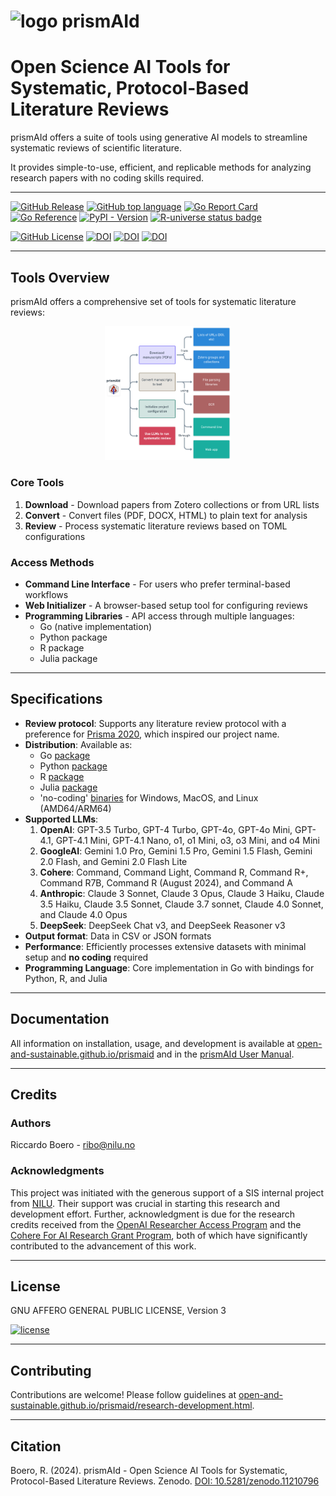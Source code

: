 # ![logo](https://raw.githubusercontent.com/ricboer0/prismAId/main/figures/prismAId_logo.png) prismAId
# Open Science AI Tools for Systematic, Protocol-Based Literature Reviews

prismAId offers a suite of tools using generative AI models to streamline systematic reviews of scientific literature.

It provides simple-to-use, efficient, and replicable methods for analyzing research papers with no coding skills required.

---

[![GitHub Release](https://img.shields.io/github/v/release/Open-and-Sustainable/prismAId?sort=semver&display_name=tag&style=flat)](https://github.com/Open-and-Sustainable/prismAId/releases)
[![GitHub top language](https://img.shields.io/github/languages/top/Open-and-Sustainable/prismAId?style=flat)](https://go.dev/)
[![Go Report Card](https://goreportcard.com/badge/github.com/open-and-sustainable/prismaid)](https://goreportcard.com/report/github.com/open-and-sustainable/prismaid)
[![Go Reference](https://pkg.go.dev/badge/github.com/open-and-sustainable/prismaid.svg)](https://pkg.go.dev/github.com/open-and-sustainable/prismaid)
[![PyPI - Version](https://img.shields.io/pypi/v/prismaid?logo=pypi)](https://pypi.org/project/prismaid/)
[![R-universe status badge](https://open-and-sustainable.r-universe.dev/badges/prismaid)](https://open-and-sustainable.r-universe.dev/prismaid)

[![GitHub License](https://img.shields.io/github/license/Open-and-Sustainable/prismAId?style=flat)](https://www.gnu.org/licenses/agpl-3.0.en.html#license-text)
[![DOI](https://zenodo.org/badge/DOI/10.5281/zenodo.11210796.svg)](https://doi.org/10.5281/zenodo.11210796)
[![DOI](https://joss.theoj.org/papers/10.21105/joss.07616/status.svg)](https://doi.org/10.21105/joss.07616)
[![DOI]( https://img.shields.io/badge/user_manual-10.5281/zenodo.15394332-blue)](https://raw.githubusercontent.com/open-and-sustainable/prismaid_manual/main/prismaid_manual.pdf)

---

## Tools Overview
prismAId offers a comprehensive set of tools for systematic literature reviews:

<div style="text-align: center;">
    <img src="https://raw.githubusercontent.com/open-and-sustainable/prismaid/main/figures/tools.png" alt="Tools Overview" style="width: 40%;">
</div>

### Core Tools
1. **Download** - Download papers from Zotero collections or from URL lists
2. **Convert** - Convert files (PDF, DOCX, HTML) to plain text for analysis
3. **Review** - Process systematic literature reviews based on TOML configurations

### Access Methods
- **Command Line Interface** - For users who prefer terminal-based workflows
- **Web Initializer** - A browser-based setup tool for configuring reviews
- **Programming Libraries** - API access through multiple languages:
  - Go (native implementation)
  - Python package
  - R package
  - Julia package

---

## Specifications
- **Review protocol**: Supports any literature review protocol with a preference for [Prisma 2020](https://www.prisma-statement.org/prisma-2020), which inspired our project name.
- **Distribution**: Available as:
  - Go [package](https://pkg.go.dev/github.com/open-and-sustainable/prismaid)
  - Python [package](https://pypi.org/project/prismaid/)
  - R [package](https://open-and-sustainable.r-universe.dev/prismaid)
  - Julia [package](https://github.com/JuliaRegistries/General/tree/master/P/PrismAId)
  - 'no-coding' [binaries](https://github.com/open-and-sustainable/prismaid/releases) for Windows, MacOS, and Linux (AMD64/ARM64)
- **Supported LLMs**:
    1. **OpenAI**: GPT-3.5 Turbo, GPT-4 Turbo, GPT-4o, GPT-4o Mini, GPT-4.1, GPT-4.1 Mini, GPT-4.1 Nano, o1, o1 Mini, o3, o3 Mini, and o4 Mini
    2. **GoogleAI**: Gemini 1.0 Pro, Gemini 1.5 Pro, Gemini 1.5 Flash, Gemini 2.0 Flash, and Gemini 2.0 Flash Lite
    3. **Cohere**: Command, Command Light, Command R, Command R+, Command R7B, Command R (August 2024), and Command A
    4. **Anthropic**: Claude 3 Sonnet, Claude 3 Opus, Claude 3 Haiku, Claude 3.5 Haiku, Claude 3.5 Sonnet, Claude 3.7 sonnet, Claude 4.0 Sonnet, and Claude 4.0 Opus
    5. **DeepSeek**: DeepSeek Chat v3, and DeepSeek Reasoner v3
- **Output format**: Data in CSV or JSON formats
- **Performance**: Efficiently processes extensive datasets with minimal setup and **no coding** required
- **Programming Language**: Core implementation in Go with bindings for Python, R, and Julia

---

## Documentation
All information on installation, usage, and development is available at [open-and-sustainable.github.io/prismaid](https://open-and-sustainable.github.io/prismaid/) and in the [prismAId User Manual](https://raw.githubusercontent.com/open-and-sustainable/prismaid_manual/main/prismaid_manual.pdf).

---

## Credits
### Authors
Riccardo Boero - ribo@nilu.no

### Acknowledgments
This project was initiated with the generous support of a SIS internal project from [NILU](https://nilu.com). Their support was crucial in starting this research and development effort. Further, acknowledgment is due for the research credits received from the [OpenAI Researcher Access Program](https://grants.openai.com/prog/openai_researcher_access_program/) and the [Cohere For AI Research Grant Program](https://share.hsforms.com/1aF5ZiZDYQqCOd8JSzhUBJQch5vw?ref=txt.cohere.com), both of which have significantly contributed to the advancement of this work.

---

## License
GNU AFFERO GENERAL PUBLIC LICENSE, Version 3

[![license](https://www.gnu.org/graphics/agplv3-155x51.png)](https://www.gnu.org/licenses/agpl-3.0.en.html#license-text)

---

## Contributing
Contributions are welcome! Please follow guidelines at [open-and-sustainable.github.io/prismaid/research-development.html](https://open-and-sustainable.github.io/prismaid/research-development.html#contributing).

---

## Citation
Boero, R. (2024). prismAId - Open Science AI Tools for Systematic, Protocol-Based Literature Reviews. Zenodo. [DOI: 10.5281/zenodo.11210796](https://doi.org/10.5281/zenodo.11210796)
